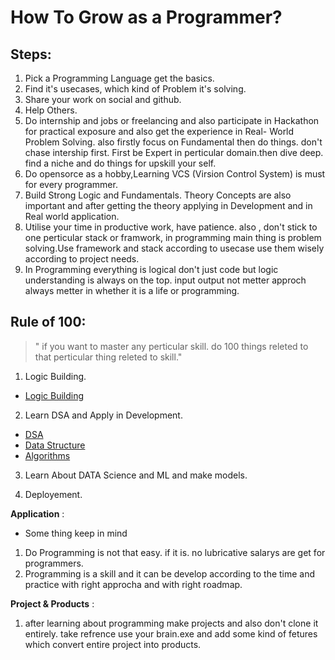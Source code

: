 # How To Grow as a Programmer?

## Steps: 
1) Pick a Programming Language get the basics.
2) Find it's usecases, which kind of Problem it's solving.
3) Share your work on social and github.
4) Help Others.
5) Do internship and jobs or freelancing and also participate in Hackathon for practical exposure and also get the experience in Real- World Problem Solving. also firstly focus on Fundamental then do things. don't chase intership first. First be Expert in perticular domain.then dive deep. find a niche and do things for upskill your self.
6) Do opensorce as a hobby,Learning VCS (Virsion Control System) is must for every programmer.
7) Build Strong Logic and Fundamentals. Theory Concepts are also important and after getting the theory applying in Development and in Real world application.
8) Utilise your time in productive work, have patience. also , don't stick to one perticular stack or framwork, in programming main thing is problem solving.Use framework and stack according to usecase use them wisely according to project needs.
9) In Programming everything is logical don't just code but logic understanding is always on the top. input output not metter approch always metter in whether it is a life or programming.


## Rule of 100:
>" if you want to master any perticular skill. do 100 things releted to that perticular thing releted to skill."

1) Logic Building.
- [Logic Building](https://www.geeksforgeeks.org/logic-building-problems/)


2) Learn DSA and Apply in Development.
- [DSA](https://www.example.com)
- [Data Structure](https://www.geeksforgeeks.org/data-structures/)
- [Algorithms](https://www.geeksforgeeks.org/fundamentals-of-algorithms/)


3) Learn About DATA Science and ML and make models. 


4) Deployement.


**Application** : 


- Some thing keep in mind 
1) Do Programming is not that easy. if it is. no lubricative salarys are get for programmers.
2) Programming is a skill and it can be develop according to the time and practice with right approcha and with right roadmap.


**Project & Products** :
1) after learning about programming make projects and also don't clone it entirely. take refrence use your brain.exe and add some kind of fetures which convert entire project into products.


